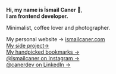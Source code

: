 **Hi, my name is İsmail Caner** 👋,<br />
**I am frontend developer.**

Minimalist, coffee lover and photographer.

My personal website &rarr; [ismailcaner.com](https://ismailcaner.com)<br />
[My side project&rarr;](https://inspov1.vercel.app/)<br />
[My handpicked bookmarks &rarr;](https://ismailcaner.com/bookmarks)<br />
[@lsmailcaner on Instagram &rarr;](https://www.instagram.com/lsmailcaner/)<br />
[@canerdev on LinkedIn &rarr;](https://www.linkedin.com/in/canerdev/)

